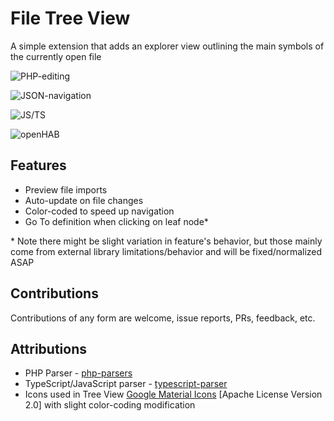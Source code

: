 # File Tree View

A simple extension that adds an explorer view outlining the main symbols of the currently open file

![PHP-editing](https://github.com/DaGhostman/vscode-tree-view/blob/master/images/php.treeview.gif?raw=true)

![JSON-navigation](https://github.com/DaGhostman/vscode-tree-view/blob/master/images/json.treeview.gif?raw=true)

![JS/TS](https://github.com/DaGhostman/vscode-tree-view/blob/master/images/js_ts.treeview.gif?raw=true)

![openHAB](https://github.com/DaGhostman/vscode-tree-view/blob/master/images/openhab.treeview.gif?raw=true)

## Features

- Preview file imports
- Auto-update on file changes
- Color-coded to speed up navigation
- Go To definition when clicking on leaf node*

\* Note there might be slight variation in feature's behavior, but those mainly
come from external library limitations/behavior and will be fixed/normalized ASAP


## Contributions

Contributions of any form are welcome, issue reports, PRs, feedback, etc.

## Attributions

- PHP Parser - [php-parsers](https://github.com/glayzzle/php-parser)
- TypeScript/JavaScript parser - [typescript-parser](https://github.com/TypeScript-Heroes/node-typescript-parser)
- Icons used in Tree View [Google Material Icons](https://material.io/icons/) [Apache License Version 2.0] with slight color-coding modification
